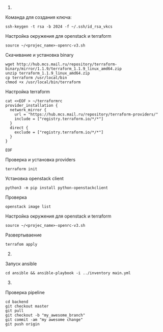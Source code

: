 1.
Команда для создания ключа:
```
ssh-keygen -t rsa -b 2024 -f ~/.ssh/id_rsa_vkcs
```
Настройка окружения для openstack и terraform
```
source ~/<projec_name>-openrc-v3.sh
```
Скачивание и установка binary
```
wget http://hub.mcs.mail.ru/repository/terraform-binary/mirror/1.1.9/terraform_1.1.9_linux_amd64.zip
unzip terraform_1.1.9_linux_amd64.zip
cp terraform /usr/local/bin
chmod +x /usr/local/bin/terraform 
```
Настройка terraform
```
cat <<EOF > ~/terraformrc
provider_installation {
  network_mirror {
    url = "https://hub.mcs.mail.ru/repository/terraform-providers/"
    include = ["registry.terraform.io/*/*"]
  }
  direct {
    exclude = ["registry.terraform.io/*/*"]
  }
}

EOF
```
Проверка и установка providers
```
terraform init
```
Установка openstack client
```
python3 -m pip install python-openstackclient
```
Проверка
```
openstack image list
```
Настройка окружения для openstack и terraform
```
source ~/<projec_name>-openrc-v3.sh
```
Развертываение
```
terrafom apply
```
2.
Запуск ansible 
```
cd ansible && ansible-playbook -i ../inventory main.yml 
```
3.
Проверка pipeline
```
cd backend
git checkout master
git pull
git checkout -b "my_awesome_branch"
git commit -am "my awesome change"
git push origin
```

